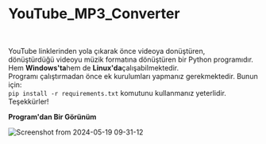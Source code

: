 # <h1>YouTube_MP3_Converter</h1><br/>
YouTube linklerinden yola çıkarak önce videoya donüştüren,<br/> dönüştürdüğü videoyu müzik formatına dönüştüren bir Python programıdır.
Hem <b>Windows'ta</b>hem de <b>Linux'da</b>çalışabilmektedir.<br/>
Programı çalıştırmadan önce ek kurulumları yapmanız gerekmektedir. Bunun için:<br/>
<code>pip install -r requirements.txt</code>
komutunu kullanmanız yeterlidir.<br/>
Teşekkürler!<br/>

<b>Program'dan Bir Görünüm</b><br/>

![Screenshot from 2024-05-19 09-31-12](https://github.com/cpu-astatine/YouTube_MP3_Converter/assets/87228325/d794c687-8d92-4e14-8be2-812cbec3438e)

